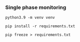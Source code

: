 ### Single phase monitoring

```shell
python3.9 -m venv venv
```

```shell
pip install -r requirements.txt
```

```shell
pip freeze > requirements.txt
```
